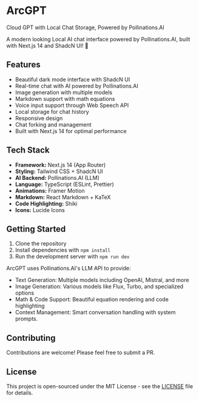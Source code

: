 # ArcGPT
Cloud GPT with Local Chat Storage, Powered by Pollinations.AI

A modern looking Local AI chat interface powered by Pollinations.AI, built with Next.js 14 and ShadcN UI! 🚀

## Features

- Beautiful dark mode interface with ShadcN UI
- Real-time chat with AI powered by Pollinations.AI
- Image generation with multiple models
- Markdown support with math equations
- Voice input support through Web Speech API
- Local storage for chat history
- Responsive design
- Chat forking and management
- Built with Next.js 14 for optimal performance

## Tech Stack

- **Framework:** Next.js 14 (App Router)
- **Styling:** Tailwind CSS + ShadcN UI
- **AI Backend:** Pollinations.AI (LLM)
- **Language:** TypeScript (ESLint, Prettier)
- **Animations:** Framer Motion 
- **Markdown:** React Markdown + KaTeX 
- **Code Highlighting:** Shiki 
- **Icons:** Lucide Icons 

## Getting Started

1. Clone the repository
2. Install dependencies with `npm install`
3. Run the development server with `npm run dev`

ArcGPT uses Pollinations.AI's LLM API to provide:

- Text Generation: Multiple models including OpenAI, Mistral, and more
- Image Generation: Various models like Flux, Turbo, and specialized options
- Math & Code Support: Beautiful equation rendering and code highlighting
- Context Management: Smart conversation handling with system prompts.

## Contributing

Contributions are welcome! Please feel free to submit a PR.

## License

This project is open-sourced under the MIT License - see the [LICENSE](LICENSE) file for details.
